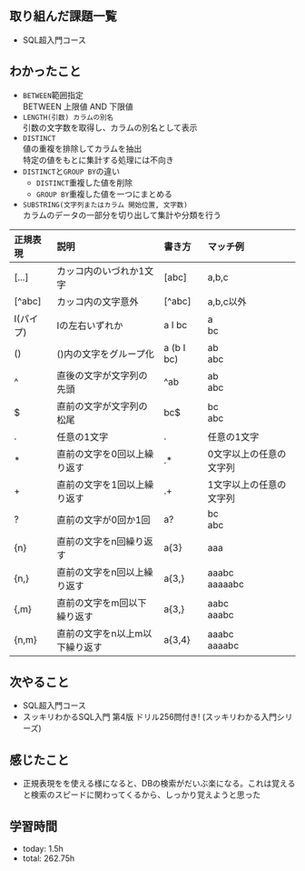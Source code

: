  ##  取り組んだ課題一覧

- SQL超入門コース

 ##  わかったこと

- `BETWEEN`範囲指定<br>BETWEEN 上限値 AND 下限値
- `LENGTH(引数) カラムの別名`<br>引数の文字数を取得し、カラムの別名として表示
- `DISTINCT`<br>値の重複を排除してカラムを抽出<br>特定の値をもとに集計する処理には不向き
- `DISTINCT`と`GROUP BY`の違い
    - `DISTINCT`重複した値を削除
    - `GROUP BY`重複した値を一つにまとめる
- `SUBSTRING(文字列またはカラム 開始位置, 文字数)`<br>カラムのデータの一部分を切り出して集計や分類を行う

| 正規表現 | 説明 | 書き方 | マッチ例 |
|:-----------|:-----------|:-----------|:-----------|
| [...]       | カッコ内のいづれか1文字        | [abc]         |a,b,c       |
| [^abc]       | カッコ内の文字意外        | [^abc]         |a,b,c以外       |
|  I(パイプ)       | Iの左右いずれか        | a I bc         |a<br>bc       |
| ()       | ()内の文字をグループ化        | a (b I bc)         |ab<br>abc       |
| ^       | 直後の文字が文字列の先頭        | ^ab         |ab<br>abc       |
| $       | 直前の文字が文字列の松尾        | bc$         |bc<br>abc       |
| .        | 任意の1文字        | .         | 任意の1文字      |
| *       | 直前の文字を0回以上繰り返す        |.*          |0文字以上の任意の文字列       |
| +       | 直前の文字を1回以上繰り返す        | .+         |  1文字以上の任意の文字列     |
| ?       | 直前の文字が0回か1回        | a?         | bc<br>abc      |
| {n}       |直前の文字をn回繰り返す         | a{3}         | aaa      |
| {n,}       | 直前の文字をn回以上繰り返す        | a{3,}         | aaabc<br>aaaaabc      |
| {,m}      | 直前の文字をm回以下繰り返す        | a{3,}         | aabc<br>aaabc      |
| {n,m}       | 直前の文字をn以上m以下繰り返す        | a{3,4}         | aaabc<br>aaaabc      |

 ##  次やること

- SQL超入門コース
- スッキリわかるSQL入門 第4版 ドリル256問付き! (スッキリわかる入門シリーズ)

 ##  感じたこと

- 正規表現をを使える様になると、DBの検索がだいぶ楽になる。これは覚えると検索のスピードに関わってくるから、しっかり覚えようと思った

 ##  学習時間
- today: 1.5h
- total: 262.75h